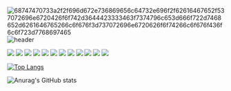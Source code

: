 ![68747470733a2f2f696d672e736869656c64732e696f2f62616467652f537072696e6720426f6f742d3644423333463f7374796c653d666f722d7468652d6261646765266c6f676f3d737072696e6720626f6f74266c6f676f436f6c6f723d7768697465](https://github.com/KHYUN28/KHYUN28/assets/121412134/b4c3a845-ffd4-4e36-b711-161c7acb0466)![header](https://capsule-render.vercel.app/api?type=waving&color=timeGradient&text=Hi%20%20KKH's%20GitHub%20👋&animation=twinkling&fontSize=35&fontAlignY=40&fontAlign=70&height=250)

<img src="https://img.shields.io/badge/velog-20C997?style=for-the-badge&logo=velog&logoColor=black">

<img src="https://img.shields.io/badge/React-61DAFB?style=for-the-badge&logo=React&logoColor=white"/> 

<img src="https://img.shields.io/badge/c-A8B9CC?style=for-the-badge&logo=c&logoColor=white">

<img src="https://img.shields.io/badge/java-F7DF24?style=for-the-badge&logo=java&logoColor=white">

<img src="https://img.shields.io/badge/javascript-F7DF1E?style=for-the-badge&logo=javascript&logoColor=white">

<img src="https://img.shields.io/badge/python-3776AB?style=for-the-badge&logo=python&logoColor=white">

<img src="https://img.shields.io/badge/mysql-4479A1?style=for-the-badge&logo=mysql&logoColor=white">

<img src="https://img.shields.io/badge/spring-6DB33F?style=for-the-badge&logo=spring&logoColor=white">

<img src="https://img.shields.io/badge/html5-E34F26?style=for-the-badge&logo=html5&logoColor=white">

<img src="https://img.shields.io/badge/css3-1572B6?style=for-the-badge&logo=css3&logoColor=white">

<img src="https://img.shields.io/badge/opencv-5C3EE8?style=for-the-badge&logo=opencv&logoColor=white">

<img src="https://img.shields.io/badge/apachekafka-231F20?style=for-the-badge&logo=apachekafka&logoColor=white">


[![Top Langs](https://github-readme-stats.vercel.app/api/top-langs/?username=KHYUN28&layout=compact)](https://github.com/KHYUN28/github-readme-stats)

![Anurag's GitHub stats](https://github-readme-stats.vercel.app/api?username=KHYUN28&show_icons=true&theme=radical)
